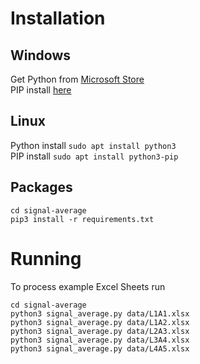 # Installation

## Windows
Get Python from [Microsoft Store](https://www.microsoft.com/pl-pl/p/python-37/9nj46sx7x90p?rtc=1&activetab=pivot:overviewtab)<br>
PIP install [here](https://www.activestate.com/resources/quick-reads/how-to-install-pip-on-windows/)

## Linux
Python install ```sudo apt install python3```<br>
PIP install ```sudo apt install python3-pip```

## Packages
```shell
cd signal-average
pip3 install -r requirements.txt
```

# Running
To process example Excel Sheets run
```shell
cd signal-average
python3 signal_average.py data/L1A1.xlsx
python3 signal_average.py data/L1A2.xlsx
python3 signal_average.py data/L2A3.xlsx
python3 signal_average.py data/L3A4.xlsx
python3 signal_average.py data/L4A5.xlsx
```